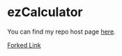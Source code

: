 # ezCalculator

You can find my repo host page [here](https://tamernasser.github.io/ezCalculator/).

[Forked Link](https://facn5.github.io/ezCalculator/)

